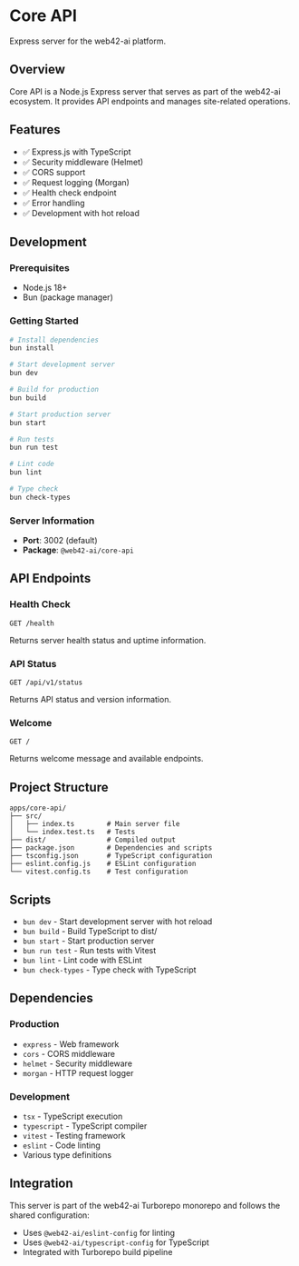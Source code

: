 # Core API

Express server for the web42-ai platform.

## Overview

Core API is a Node.js Express server that serves as part of the web42-ai ecosystem. It provides API endpoints and manages site-related operations.

## Features

- ✅ Express.js with TypeScript
- ✅ Security middleware (Helmet)
- ✅ CORS support
- ✅ Request logging (Morgan)
- ✅ Health check endpoint
- ✅ Error handling
- ✅ Development with hot reload

## Development

### Prerequisites

- Node.js 18+
- Bun (package manager)

### Getting Started

```bash
# Install dependencies
bun install

# Start development server
bun dev

# Build for production
bun build

# Start production server
bun start

# Run tests
bun run test

# Lint code
bun lint

# Type check
bun check-types
```

### Server Information

- **Port**: 3002 (default)
- **Package**: `@web42-ai/core-api`

## API Endpoints

### Health Check

```
GET /health
```

Returns server health status and uptime information.

### API Status

```
GET /api/v1/status
```

Returns API status and version information.

### Welcome

```
GET /
```

Returns welcome message and available endpoints.

## Project Structure

```
apps/core-api/
├── src/
│   ├── index.ts        # Main server file
│   └── index.test.ts   # Tests
├── dist/               # Compiled output
├── package.json        # Dependencies and scripts
├── tsconfig.json       # TypeScript configuration
├── eslint.config.js    # ESLint configuration
└── vitest.config.ts    # Test configuration
```

## Scripts

- `bun dev` - Start development server with hot reload
- `bun build` - Build TypeScript to dist/
- `bun start` - Start production server
- `bun run test` - Run tests with Vitest
- `bun lint` - Lint code with ESLint
- `bun check-types` - Type check with TypeScript

## Dependencies

### Production

- `express` - Web framework
- `cors` - CORS middleware
- `helmet` - Security middleware
- `morgan` - HTTP request logger

### Development

- `tsx` - TypeScript execution
- `typescript` - TypeScript compiler
- `vitest` - Testing framework
- `eslint` - Code linting
- Various type definitions

## Integration

This server is part of the web42-ai Turborepo monorepo and follows the shared configuration:

- Uses `@web42-ai/eslint-config` for linting
- Uses `@web42-ai/typescript-config` for TypeScript
- Integrated with Turborepo build pipeline

